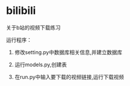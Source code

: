 # bilibili
关于b站的视频下载练习

运行程序：

1. 修改setting.py中数据库相关信息,并建立数据库

2. 运行models.py,创建表

3. 在run.py中输入要下载的视频链接,运行下载视频